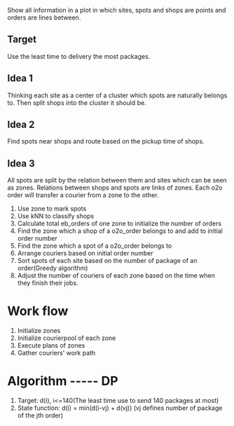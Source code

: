   Show all information in a plot in which sites, spots and shops are points and orders are lines between.

## Target
  Use the least time to delivery the most packages.

## Idea 1
  Thinking each site as a center of a cluster which spots are naturally belongs to. Then split shops into the cluster it should be.

## Idea 2
  Find spots near shops and route based on the pickup time of shops.

## Idea 3
  All spots are split by the relation between them and sites which can be seen as zones. Relations between shops and spots are links of zones. Each o2o order will transfer a courier from a zone to the other.
  
  1. Use zone to mark spots
  2. Use kNN to classify shops
  3. Calculate total eb_orders of one zone to initialize the number of orders
  4. Find the zone which a shop of a o2o_order belongs to and add to initial order number
  5. Find the zone which a spot of a o2o_order belongs to
  6. Arrange couriers based on initial order number
  7. Sort spots of each site based on the number of package of an order(Greedy algorithm)
  8. Adjust the number of couriers of each zone based on the time when they finish their jobs.

# Work flow
  1. Initialize zones
  2. Initialize courierpool of each zone
  3. Execute plans of zones
  4. Gather couriers' work path

# Algorithm ----- DP
  1. Target: d(i), i<=140(The least time use to send 140 packages at most)
  2. State function: d(i) = min(d(i-vj) + d(vj)) (vj defines number of package of the jth order)
